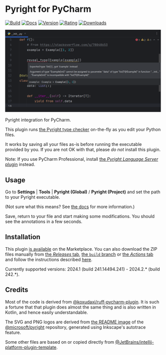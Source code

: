 # Pyright for PyCharm

[![Build](https://github.com/InSyncWithFoo/pyright-for-pycharm/actions/workflows/build.yaml/badge.svg)](https://github.com/InSyncWithFoo/pyright-for-pycharm/actions/workflows/build.yaml)
[![Docs](https://github.com/InSyncWithFoo/pyright-for-pycharm/actions/workflows/docs.yaml/badge.svg)](https://insyncwithfoo.github.io/pyright-for-pycharm)
[![Version](https://img.shields.io/jetbrains/plugin/v/24145)][4]
[![Rating](https://img.shields.io/jetbrains/plugin/r/rating/24145)][4]
[![Downloads](https://img.shields.io/jetbrains/plugin/d/24145)][4]

![](docs/assets/cli-demo-1.png)

<!-- Plugin description -->
Pyright integration for PyCharm.

This plugin runs [the Pyright type checker][1] on-the-fly
as you edit your Python files.

It works by saving all your files as-is before running
the executable provided by you. If you are not OK with that,
please <em>do not</em> install this plugin.

Note: If you use PyCharm Professional,
install [the <i>Pyright Language Server</i> plugin][2] instead.


## Usage

Go to <b>Settings</b> | <b>Tools</b> |
<b>Pyright (Global)</b> / <b>Pyright (Project)</b>
and set the path to your Pyright executable.

(Not sure what this means? See [the docs][3] for more information.)

Save, return to your file and start making some modifications.
You should see the annotations in a few seconds.


  [1]: https://github.com/microsoft/pyright
  [2]: https://github.com/InSyncWithFoo/pyright-langserver-for-pycharm
  [3]: https://insyncwithfoo.github.io/pyright-for-pycharm/configurations/common/#executable
<!-- Plugin description end -->


## Installation

This plugin [is available][4] on the Marketplace.
You can also download the ZIP files manually from [the <i>Releases</i> tab][5],
[the `build` branch][6] or [the <i>Actions</i> tab][7]
and follow the instructions described [here][8].

Currently supported versions:
2024.1 (build 241.14494.241) - 2024.2.* (build 242.*).


## Credits

Most of the code is derived from [@koxudaxi/ruff-pycharm-plugin][9].
It is such a fortune that that plugin does almost the same thing
and is also written in Kotlin, and hence easily understandable.

The SVG and PNG logos are derived from [the README image][10]
of the [@microsoft/pyright][1] repository,
generated using Inkscape's autotrace feature.

Some other files are based on or copied directly from
[@JetBrains/intellij-platform-plugin-template][11].


  [4]: https://plugins.jetbrains.com/plugin/24145
  [5]: https://github.com/InSyncWithFoo/pyright-for-pycharm/releases
  [6]: https://github.com/InSyncWithFoo/pyright-for-pycharm/tree/build
  [7]: https://github.com/InSyncWithFoo/pyright-for-pycharm/actions/workflows/build.yaml
  [8]: https://www.jetbrains.com/help/pycharm/managing-plugins.html#install_plugin_from_disk
  [9]: https://github.com/koxudaxi/ruff-pycharm-plugin
  [10]: https://github.com/microsoft/pyright/blob/main/docs/img/PyrightLarge.png
  [11]: https://github.com/JetBrains/intellij-platform-plugin-template
